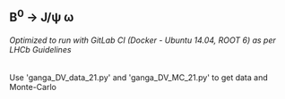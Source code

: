 ## B<sup>0</sup> → J/ѱ ω

###### Optimized to run with GitLab CI (Docker - Ubuntu 14.04, ROOT 6) as per LHCb Guidelines

Use 'ganga_DV_data_21.py' and 'ganga_DV_MC_21.py' to get data and Monte-Carlo
